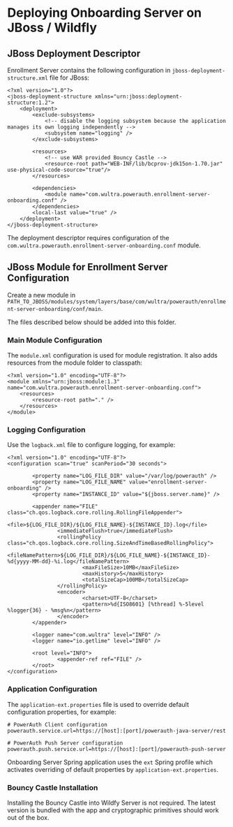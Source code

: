 # Deploying Onboarding Server on JBoss / Wildfly

## JBoss Deployment Descriptor 

Enrollment Server contains the following configuration in `jboss-deployment-structure.xml` file for JBoss:

```
<?xml version="1.0"?>
<jboss-deployment-structure xmlns="urn:jboss:deployment-structure:1.2">
	<deployment>
		<exclude-subsystems>
			<!-- disable the logging subsystem because the application manages its own logging independently -->
			<subsystem name="logging" />
		</exclude-subsystems>

		<resources>
			<!-- use WAR provided Bouncy Castle -->
			<resource-root path="WEB-INF/lib/bcprov-jdk15on-1.70.jar" use-physical-code-source="true"/>
		</resources>

		<dependencies>
			<module name="com.wultra.powerauth.enrollment-server-onboarding.conf" />
		</dependencies>
		<local-last value="true" />
	</deployment>
</jboss-deployment-structure>
```

The deployment descriptor requires configuration of the `com.wultra.powerauth.enrollment-server-onboarding.conf` module.

## JBoss Module for Enrollment Server Configuration

Create a new module in `PATH_TO_JBOSS/modules/system/layers/base/com/wultra/powerauth/enrollment-server-onboarding/conf/main`.

The files described below should be added into this folder.

### Main Module Configuration

The `module.xml` configuration is used for module registration. It also adds resources from the module folder to classpath:
```
<?xml version="1.0" encoding="UTF-8"?>
<module xmlns="urn:jboss:module:1.3" name="com.wultra.powerauth.enrollment-server-onboarding.conf">
    <resources>
        <resource-root path="." />
    </resources>
</module>
```

### Logging Configuration

Use the `logback.xml` file to configure logging, for example:
```
<?xml version="1.0" encoding="UTF-8"?>
<configuration scan="true" scanPeriod="30 seconds">

        <property name="LOG_FILE_DIR" value="/var/log/powerauth" />
        <property name="LOG_FILE_NAME" value="enrollment-server-onboarding" />
        <property name="INSTANCE_ID" value="${jboss.server.name}" />

        <appender name="FILE" class="ch.qos.logback.core.rolling.RollingFileAppender">
                <file>${LOG_FILE_DIR}/${LOG_FILE_NAME}-${INSTANCE_ID}.log</file>
                <immediateFlush>true</immediateFlush>
                <rollingPolicy class="ch.qos.logback.core.rolling.SizeAndTimeBasedRollingPolicy">
                        <fileNamePattern>${LOG_FILE_DIR}/${LOG_FILE_NAME}-${INSTANCE_ID}-%d{yyyy-MM-dd}-%i.log</fileNamePattern>
                        <maxFileSize>10MB</maxFileSize>
                        <maxHistory>5</maxHistory>
                        <totalSizeCap>100MB</totalSizeCap>
                </rollingPolicy>
                <encoder>
                        <charset>UTF-8</charset>
                        <pattern>%d{ISO8601} [%thread] %-5level %logger{36} - %msg%n</pattern>
                </encoder>
        </appender>

        <logger name="com.wultra" level="INFO" />
        <logger name="io.getlime" level="INFO" />

        <root level="INFO">
                <appender-ref ref="FILE" />
        </root>
</configuration>
```

### Application Configuration

The `application-ext.properties` file is used to override default configuration properties, for example:
```
# PowerAuth Client configuration
powerauth.service.url=https://[host]:[port]/powerauth-java-server/rest

# PowerAuth Push Server configuration
powerauth.push.service.url=https://[host]:[port]/powerauth-push-server
```

Onboarding Server Spring application uses the `ext` Spring profile which activates overriding of default properties by `application-ext.properties`.

### Bouncy Castle Installation

Installing the Bouncy Castle into Wildfy Server is not required. The latest version is bundled with the app and cryptographic primitives should work out of the box.
